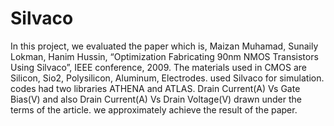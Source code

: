 # Silvaco
 In this project, we evaluated the paper which is, Maizan Muhamad, Sunaily Lokman, Hanim Hussin, “Optimization Fabricating 90nm NMOS Transistors Using Silvaco”, IEEE conference, 2009.
The materials used in CMOS are Silicon, Sio2, Polysilicon, Aluminum, Electrodes.
used Silvaco for simulation. codes had two libraries ATHENA and ATLAS.
Drain Current(A) Vs Gate Bias(V)  and also Drain Current(A) Vs  Drain Voltage(V) drawn under the terms of the article.
we approximately achieve the result of the paper.  
